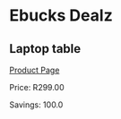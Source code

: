 
# Ebucks Dealz
## Laptop table
[Product Page](https://www.ebucks.com/web/shop/productSelected.do?prodId=642109458&catId=714948688)

Price: R299.00

Savings: 100.0


	
